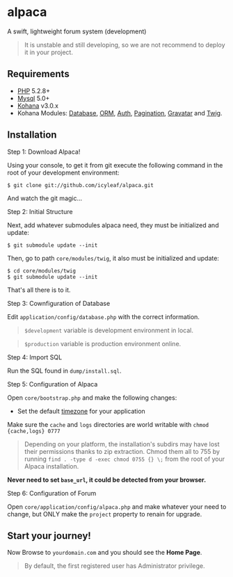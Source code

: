 # alpaca

A swift, lightweight forum system (development)

> It is unstable and still developing, so we are not recommend to deploy it in your project.

## Requirements

* [PHP](http://php.net) 5.2.8+
* [Mysql](http://mysql.com) 5.0+
* [Kohana](http://github.com/kohana/kohana) v3.0.x
* Kohana Modules: [Database](http://github.com/kohana/database), [ORM](http://github.com/kohana/orm), [Auth](http://github.com/icyleaf/alpaca/tree/master/modules/auth/), [Pagination](http://github.com/kohana/pagination), [Gravatar](http://github.com/icyleaf/gravatar/) and [Twig](http://github.com/icyleaf/twig/).

## Installation

Step 1: Download Alpaca!

Using your console, to get it from git execute the following command in the root of your development environment:

	$ git clone git://github.com/icyleaf/alpaca.git

And watch the git magic...

Step 2: Initial Structure

Next, add whatever submodules alpaca need, they must be initialized and update:

	$ git submodule update --init

Then, go to path `core/modules/twig`, it also must be initialized and update:

	$ cd core/modules/twig
	$ git submodule update --init
	
That's all there is to it.

Step 3: Cownfiguration of Database

Edit `application/config/database.php` with the correct information.

> `$development` variable is development environment in local.

> `$production` variable is production environment online.

Step 4: Import SQL

Run the SQL found in `dump/install.sql`.

Step 5: Configuration of Alpaca

Open `core/bootstrap.php` and make the following changes:

* Set the default [timezone](http://php.net/timezones) for your application

Make sure the `cache` and `logs` directories are world writable with `chmod {cache,logs} 0777`

> Depending on your platform, the installation's subdirs may have lost their permissions thanks to zip extraction. Chmod them all to 755 by running `find . -type d -exec chmod 0755 {} \;` from the root of your Alpaca installation.

**Never need to set `base_url`, it could be detected from your browser.**

Step 6: Configuration of Forum

Open `core/application/config/alpaca.php` and make whatever your need to change, but ONLY make the `project` property to renain for upgrade.

## Start your journey!

Now Browse to `yourdomain.com` and you should see the **Home Page**.

> By default, the first registered user has Administrator privilege.
